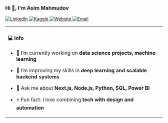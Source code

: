 <h3>Hi 👋, I'm Asim Mahmudov</h3>
<p>
  <a href="https://www.linkedin.com/in/asimmahmudov" target="_blank">
    <img src="https://img.shields.io/badge/LinkedIn-0A66C2?style=for-the-badge" alt="LinkedIn" />
  </a>
  <a href="https://www.kaggle.com/asimmahmudov" target="_blank">
    <img src="https://img.shields.io/badge/Kaggle-20BEFF?style=for-the-badge" alt="Kaggle" />
  </a>
  <a href="https://www.asimmahmudov.tech" target="_blank">
    <img src="https://img.shields.io/badge/Website-242424?style=for-the-badge" alt="Website" />
  </a>
  <a href="mailto:asimmahmudov18@gmail.com">
    <img src="https://img.shields.io/badge/Gmail-D14836?style=for-the-badge" alt="Email" />
  </a>
</p>



<table>
  <tr>
    <td width="100%">

#### 💻 Info
- 🔭 I’m currently working on **data science projects, machine learning**
- 🌱 I’m improving my skills in **deep learning and scalable backend systems**
- 💬 Ask me about **Next.js, Node.js, Python, SQL, Power BI**
- ⚡ Fun fact: I love combining **tech with design and automation**

    </td>
  </tr>
</table>
